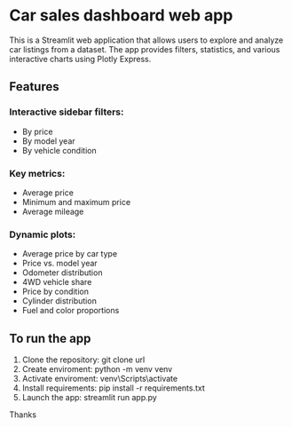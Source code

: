 # Car sales dashboard web app
This is a Streamlit web application that allows users to explore and analyze car listings from a dataset. The app provides filters, statistics, and various interactive charts using Plotly Express.

## Features
### Interactive sidebar filters:
- By price
- By model year
- By vehicle condition

### Key metrics:
- Average price
- Minimum and maximum price
- Average mileage

### Dynamic plots:
- Average price by car type
- Price vs. model year
- Odometer distribution
- 4WD vehicle share
- Price by condition
- Cylinder distribution
- Fuel and color proportions

## To run the app
1. Clone the repository:
    git clone url
2. Create enviroment: python -m venv venv
3. Activate enviroment: 
    venv\Scripts\activate
4. Install requirements: 
     pip install -r requirements.txt
5. Launch the app: 
    streamlit run app.py

Thanks


